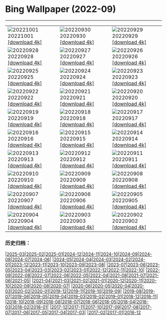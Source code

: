 # Bing Wallpaper (2022-09)
**************

<table><tr><td><img class="wallpaper" src="https://www.bing.com/th?id=OHR.EubalaenaAustralis_EN-CA4314073688_1920x1080.jpg" alt="20221001"> 20221001 <a class="wallpaper_link" href="https://www.bing.com/th?id=OHR.EubalaenaAustralis_EN-CA4314073688_UHD.jpg">[download 4k]</a></td><td><img class="wallpaper" src="https://www.bing.com/th?id=OHR.InfiniD_EN-CA2305883701_1920x1080.jpg" alt="20220930"> 20220930 <a class="wallpaper_link" href="https://www.bing.com/th?id=OHR.InfiniD_EN-CA2305883701_UHD.jpg">[download 4k]</a></td><td><img class="wallpaper" src="https://www.bing.com/th?id=OHR.MapleDrops_EN-CA3949762324_1920x1080.jpg" alt="20220929"> 20220929 <a class="wallpaper_link" href="https://www.bing.com/th?id=OHR.MapleDrops_EN-CA3949762324_UHD.jpg">[download 4k]</a></td></tr><tr><td><img class="wallpaper" src="https://www.bing.com/th?id=OHR.YellowstoneUGB_EN-CA1968771874_1920x1080.jpg" alt="20220928"> 20220928 <a class="wallpaper_link" href="https://www.bing.com/th?id=OHR.YellowstoneUGB_EN-CA1968771874_UHD.jpg">[download 4k]</a></td><td><img class="wallpaper" src="https://www.bing.com/th?id=OHR.SusitnaRiver_EN-CA1792752214_1920x1080.jpg" alt="20220927"> 20220927 <a class="wallpaper_link" href="https://www.bing.com/th?id=OHR.SusitnaRiver_EN-CA1792752214_UHD.jpg">[download 4k]</a></td><td><img class="wallpaper" src="https://www.bing.com/th?id=OHR.AmazonMangroves_EN-CA1667537803_1920x1080.jpg" alt="20220926"> 20220926 <a class="wallpaper_link" href="https://www.bing.com/th?id=OHR.AmazonMangroves_EN-CA1667537803_UHD.jpg">[download 4k]</a></td></tr><tr><td><img class="wallpaper" src="https://www.bing.com/th?id=OHR.DarkSkyAcadia_EN-CA7870219189_1920x1080.jpg" alt="20220925"> 20220925 <a class="wallpaper_link" href="https://www.bing.com/th?id=OHR.DarkSkyAcadia_EN-CA7870219189_UHD.jpg">[download 4k]</a></td><td><img class="wallpaper" src="https://www.bing.com/th?id=OHR.GoldenJellyfish_EN-CA1419746673_1920x1080.jpg" alt="20220924"> 20220924 <a class="wallpaper_link" href="https://www.bing.com/th?id=OHR.GoldenJellyfish_EN-CA1419746673_UHD.jpg">[download 4k]</a></td><td><img class="wallpaper" src="https://www.bing.com/th?id=OHR.LastDollarRoad_EN-CA8128930397_1920x1080.jpg" alt="20220923"> 20220923 <a class="wallpaper_link" href="https://www.bing.com/th?id=OHR.LastDollarRoad_EN-CA8128930397_UHD.jpg">[download 4k]</a></td></tr><tr><td><img class="wallpaper" src="https://www.bing.com/th?id=OHR.PWPeaceDoves_EN-CA8001451933_1920x1080.jpg" alt="20220922"> 20220922 <a class="wallpaper_link" href="https://www.bing.com/th?id=OHR.PWPeaceDoves_EN-CA8001451933_UHD.jpg">[download 4k]</a></td><td><img class="wallpaper" src="https://www.bing.com/th?id=OHR.SitkaOtters_EN-CA7888547243_1920x1080.jpg" alt="20220921"> 20220921 <a class="wallpaper_link" href="https://www.bing.com/th?id=OHR.SitkaOtters_EN-CA7888547243_UHD.jpg">[download 4k]</a></td><td><img class="wallpaper" src="https://www.bing.com/th?id=OHR.QueenFuneral_EN-CA7840965596_1920x1080.jpg" alt="20220920"> 20220920 <a class="wallpaper_link" href="https://www.bing.com/th?id=OHR.QueenFuneral_EN-CA7840965596_UHD.jpg">[download 4k]</a></td></tr><tr><td><img class="wallpaper" src="https://www.bing.com/th?id=OHR.ArashiyamaBamboo_EN-CA7656704553_1920x1080.jpg" alt="20220919"> 20220919 <a class="wallpaper_link" href="https://www.bing.com/th?id=OHR.ArashiyamaBamboo_EN-CA7656704553_UHD.jpg">[download 4k]</a></td><td><img class="wallpaper" src="https://www.bing.com/th?id=OHR.Wellenflug_EN-CA7193326818_1920x1080.jpg" alt="20220918"> 20220918 <a class="wallpaper_link" href="https://www.bing.com/th?id=OHR.Wellenflug_EN-CA7193326818_UHD.jpg">[download 4k]</a></td><td><img class="wallpaper" src="https://www.bing.com/th?id=OHR.PianePuma_EN-CA7075044714_1920x1080.jpg" alt="20220917"> 20220917 <a class="wallpaper_link" href="https://www.bing.com/th?id=OHR.PianePuma_EN-CA7075044714_UHD.jpg">[download 4k]</a></td></tr><tr><td><img class="wallpaper" src="https://www.bing.com/th?id=OHR.JohnstonWater_EN-CA1470869974_1920x1080.jpg" alt="20220916"> 20220916 <a class="wallpaper_link" href="https://www.bing.com/th?id=OHR.JohnstonWater_EN-CA1470869974_UHD.jpg">[download 4k]</a></td><td><img class="wallpaper" src="https://www.bing.com/th?id=OHR.MarbleCanyon_EN-CA6968224710_1920x1080.jpg" alt="20220915"> 20220915 <a class="wallpaper_link" href="https://www.bing.com/th?id=OHR.MarbleCanyon_EN-CA6968224710_UHD.jpg">[download 4k]</a></td><td><img class="wallpaper" src="https://www.bing.com/th?id=OHR.BHNMBelize_EN-CA8425581577_1920x1080.jpg" alt="20220914"> 20220914 <a class="wallpaper_link" href="https://www.bing.com/th?id=OHR.BHNMBelize_EN-CA8425581577_UHD.jpg">[download 4k]</a></td></tr><tr><td><img class="wallpaper" src="https://www.bing.com/th?id=OHR.Aracari_EN-CA6779439473_1920x1080.jpg" alt="20220913"> 20220913 <a class="wallpaper_link" href="https://www.bing.com/th?id=OHR.Aracari_EN-CA6779439473_UHD.jpg">[download 4k]</a></td><td><img class="wallpaper" src="https://www.bing.com/th?id=OHR.KeralaIndia_EN-CA6688620057_1920x1080.jpg" alt="20220912"> 20220912 <a class="wallpaper_link" href="https://www.bing.com/th?id=OHR.KeralaIndia_EN-CA6688620057_UHD.jpg">[download 4k]</a></td><td><img class="wallpaper" src="https://www.bing.com/th?id=OHR.KLMidAutumn_EN-CA6464499609_1920x1080.jpg" alt="20220911"> 20220911 <a class="wallpaper_link" href="https://www.bing.com/th?id=OHR.KLMidAutumn_EN-CA6464499609_UHD.jpg">[download 4k]</a></td></tr><tr><td><img class="wallpaper" src="https://www.bing.com/th?id=OHR.TorontoTIFF_EN-CA0219981942_1920x1080.jpg" alt="20220910"> 20220910 <a class="wallpaper_link" href="https://www.bing.com/th?id=OHR.TorontoTIFF_EN-CA0219981942_UHD.jpg">[download 4k]</a></td><td><img class="wallpaper" src="https://www.bing.com/th?id=OHR.CircumnavigationAnni_EN-CA4359179803_1920x1080.jpg" alt="20220909"> 20220909 <a class="wallpaper_link" href="https://www.bing.com/th?id=OHR.CircumnavigationAnni_EN-CA4359179803_UHD.jpg">[download 4k]</a></td><td><img class="wallpaper" src="https://www.bing.com/th?id=OHR.MuseudoAmanha_EN-CA4176504788_1920x1080.jpg" alt="20220908"> 20220908 <a class="wallpaper_link" href="https://www.bing.com/th?id=OHR.MuseudoAmanha_EN-CA4176504788_UHD.jpg">[download 4k]</a></td></tr><tr><td><img class="wallpaper" src="https://www.bing.com/th?id=OHR.EmeraldYoho_EN-CA7965872209_1920x1080.jpg" alt="20220907"> 20220907 <a class="wallpaper_link" href="https://www.bing.com/th?id=OHR.EmeraldYoho_EN-CA7965872209_UHD.jpg">[download 4k]</a></td><td><img class="wallpaper" src="https://www.bing.com/th?id=OHR.TaigaRoad_EN-CA4029603800_1920x1080.jpg" alt="20220906"> 20220906 <a class="wallpaper_link" href="https://www.bing.com/th?id=OHR.TaigaRoad_EN-CA4029603800_UHD.jpg">[download 4k]</a></td><td><img class="wallpaper" src="https://www.bing.com/th?id=OHR.ArambolBeach_EN-CA3806921357_1920x1080.jpg" alt="20220905"> 20220905 <a class="wallpaper_link" href="https://www.bing.com/th?id=OHR.ArambolBeach_EN-CA3806921357_UHD.jpg">[download 4k]</a></td></tr><tr><td><img class="wallpaper" src="https://www.bing.com/th?id=OHR.MalaysiaTwinTowers_EN-CA3706876408_1920x1080.jpg" alt="20220904"> 20220904 <a class="wallpaper_link" href="https://www.bing.com/th?id=OHR.MalaysiaTwinTowers_EN-CA3706876408_UHD.jpg">[download 4k]</a></td><td><img class="wallpaper" src="https://www.bing.com/th?id=OHR.SeitanLimania_EN-CA3607557677_1920x1080.jpg" alt="20220903"> 20220903 <a class="wallpaper_link" href="https://www.bing.com/th?id=OHR.SeitanLimania_EN-CA3607557677_UHD.jpg">[download 4k]</a></td><td><img class="wallpaper" src="https://www.bing.com/th?id=OHR.WildlifeCrossing_EN-CA3514714921_1920x1080.jpg" alt="20220902"> 20220902 <a class="wallpaper_link" href="https://www.bing.com/th?id=OHR.WildlifeCrossing_EN-CA3514714921_UHD.jpg">[download 4k]</a></td></tr></table>

### 历史归档：

|[2025-03](/../2025-03/2025-03.md)|[2025-02](/../2025-02/2025-02.md)|[2025-01](/../2025-01/2025-01.md)|[2024-12](/../2024-12/2024-12.md)|[2024-11](/../2024-11/2024-11.md)|[2024-10](/../2024-10/2024-10.md)|[2024-09](/../2024-09/2024-09.md)|[2024-08](/../2024-08/2024-08.md)|[2024-07](/../2024-07/2024-07.md)|[2024-06](/../2024-06/2024-06.md)|
|[2024-05](/../2024-05/2024-05.md)|[2024-04](/../2024-04/2024-04.md)|[2024-03](/../2024-03/2024-03.md)|[2024-02](/../2024-02/2024-02.md)|[2024-01](/../2024-01/2024-01.md)|[2023-12](/../2023-12/2023-12.md)|[2023-11](/../2023-11/2023-11.md)|[2023-10](/../2023-10/2023-10.md)|[2023-09](/../2023-09/2023-09.md)|[2023-08](/../2023-08/2023-08.md)|
|[2023-07](/../2023-07/2023-07.md)|[2023-06](/../2023-06/2023-06.md)|[2023-05](/../2023-05/2023-05.md)|[2023-04](/../2023-04/2023-04.md)|[2023-03](/../2023-03/2023-03.md)|[2023-02](/../2023-02/2023-02.md)|[2023-01](/../2023-01/2023-01.md)|[2022-12](/../2022-12/2022-12.md)|[2022-11](/../2022-11/2022-11.md)|[2022-10](/../2022-10/2022-10.md)|
|[2022-09](/2022-09.md)|[2022-08](/../2022-08/2022-08.md)|[2022-07](/../2022-07/2022-07.md)|[2022-06](/../2022-06/2022-06.md)|[2022-05](/../2022-05/2022-05.md)|[2022-04](/../2022-04/2022-04.md)|[2021-08](/../2021-08/2021-08.md)|[2021-07](/../2021-07/2021-07.md)|[2021-06](/../2021-06/2021-06.md)|[2021-05](/../2021-05/2021-05.md)|
|[2021-04](/../2021-04/2021-04.md)|[2021-03](/../2021-03/2021-03.md)|[2021-02](/../2021-02/2021-02.md)|[2021-01](/../2021-01/2021-01.md)|[2020-12](/../2020-12/2020-12.md)|[2020-11](/../2020-11/2020-11.md)|[2020-10](/../2020-10/2020-10.md)|[2020-09](/../2020-09/2020-09.md)|[2020-08](/../2020-08/2020-08.md)|[2020-07](/../2020-07/2020-07.md)|
|[2020-06](/../2020-06/2020-06.md)|[2020-05](/../2020-05/2020-05.md)|[2020-04](/../2020-04/2020-04.md)|[2020-03](/../2020-03/2020-03.md)|[2020-02](/../2020-02/2020-02.md)|[2020-01](/../2020-01/2020-01.md)|[2019-12](/../2019-12/2019-12.md)|[2019-11](/../2019-11/2019-11.md)|[2019-10](/../2019-10/2019-10.md)|[2019-09](/../2019-09/2019-09.md)|
|[2019-08](/../2019-08/2019-08.md)|[2019-07](/../2019-07/2019-07.md)|[2019-06](/../2019-06/2019-06.md)|[2019-05](/../2019-05/2019-05.md)|[2019-04](/../2019-04/2019-04.md)|[2019-03](/../2019-03/2019-03.md)|[2019-02](/../2019-02/2019-02.md)|[2019-01](/../2019-01/2019-01.md)|[2018-12](/../2018-12/2018-12.md)|[2018-11](/../2018-11/2018-11.md)|
|[2018-10](/../2018-10/2018-10.md)|[2018-09](/../2018-09/2018-09.md)|[2018-08](/../2018-08/2018-08.md)|[2018-07](/../2018-07/2018-07.md)|[2018-06](/../2018-06/2018-06.md)|[2018-05](/../2018-05/2018-05.md)|[2018-04](/../2018-04/2018-04.md)|[2018-03](/../2018-03/2018-03.md)|[2018-02](/../2018-02/2018-02.md)|[2018-01](/../2018-01/2018-01.md)|
|[2017-12](/../2017-12/2017-12.md)|[2017-11](/../2017-11/2017-11.md)|[2017-10](/../2017-10/2017-10.md)|[2017-09](/../2017-09/2017-09.md)|[2017-08](/../2017-08/2017-08.md)|[2017-07](/../2017-07/2017-07.md)|[2017-06](/../2017-06/2017-06.md)|[2017-05](/../2017-05/2017-05.md)|[2017-04](/../2017-04/2017-04.md)|[2017-03](/../2017-03/2017-03.md)|
|[2017-02](/../2017-02/2017-02.md)|[2017-01](/../2017-01/2017-01.md)|[2016-12](/../2016-12/2016-12.md)